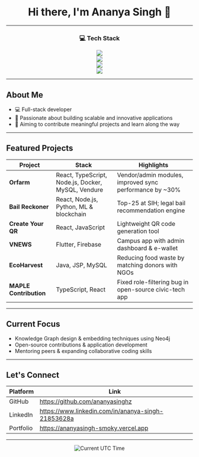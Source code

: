 <!-- Profile Header -->
<h1 align="center">Hi there, I'm Ananya Singh 👋</h1>

---

<!-- Tech Stack Icons -->
<h3 align="center">💻 Tech Stack</h3>
<p align="center">
  <!-- Languages -->
  <img src="https://skillicons.dev/icons?i=js,ts,python,java,c,cpp&theme=dark" />
  <br>
  <!-- Frameworks & Libraries -->
  <img src="https://skillicons.dev/icons?i=react,nextjs,flutter,nodejs,fastapi,django&theme=dark" />
  <br>
  <!-- Databases -->
  <img src="https://skillicons.dev/icons?i=mysql,neo4j,firebase&theme=dark" />
  <br>
  <!-- Tools & Platforms -->
  <img src="https://skillicons.dev/icons?i=docker,aws,git,github,vercel&theme=dark" />
</p>

---

##  About Me

- 💻 Full-stack developer  
- 🎯 Passionate about building scalable and innovative applications  
- 🚀 Aiming to contribute meaningful projects and learn along the way  

---

##  Featured Projects

| Project | Stack | Highlights |
|--------|-------|-----------|
| **Orfarm** | React, TypeScript, Node.js, Docker, MySQL, Vendure | Vendor/admin modules, improved sync performance by ~30% |
| **Bail Reckoner** | React, Node.js, Python, ML & blockchain | Top-25 at SIH; legal bail recommendation engine |
| **Create Your QR** | React, JavaScript | Lightweight QR code generation tool |
| **VNEWS** | Flutter, Firebase | Campus app with admin dashboard & e-wallet |
| **EcoHarvest** | Java, JSP, MySQL | Reducing food waste by matching donors with NGOs |
| **MAPLE Contribution** | TypeScript, React | Fixed role-filtering bug in open-source civic-tech app |

---

##  Current Focus

- Knowledge Graph design & embedding techniques using Neo4j  
- Open-source contributions & application development  
- Mentoring peers & expanding collaborative coding skills  

---

##  Let's Connect

| Platform     | Link                                       |
|--------------|--------------------------------------------|
| GitHub       | https://github.com/ananyasinghz           |
| LinkedIn     | https://www.linkedin.com/in/ananya-singh-21853628a   |
| Portfolio    | https://ananyasingh-smoky.vercel.app      |

---

<p align="center">
  <img alt="Current UTC Time" src="https://readme-typing-svg.herokuapp.com?font=Fira+Code&size=20&lines=Always+learning+...+Always+building..." />
</p>
